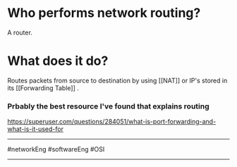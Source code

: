 # Who performs network routing? 
A router.

# What does it do?
Routes packets from source to destination by using [[NAT]] or IP's stored in its [[Forwarding Table]] .

### Prbably the best resource I've found that explains routing
https://superuser.com/questions/284051/what-is-port-forwarding-and-what-is-it-used-for

---

#networkEng #softwareEng #OSI

---